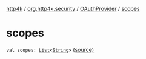[http4k](../../index.md) / [org.http4k.security](../index.md) / [OAuthProvider](index.md) / [scopes](./scopes.md)

# scopes

`val scopes: `[`List`](https://kotlinlang.org/api/latest/jvm/stdlib/kotlin.collections/-list/index.html)`<`[`String`](https://kotlinlang.org/api/latest/jvm/stdlib/kotlin/-string/index.html)`>` [(source)](https://github.com/http4k/http4k/blob/master/http4k-security-oauth/src/main/kotlin/org/http4k/security/OAuthProvider.kt#L21)